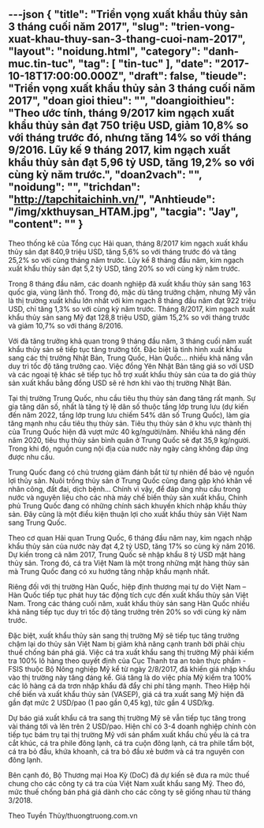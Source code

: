---json
{
    "title": "Triển vọng xuất khẩu thủy sản 3 tháng cuối năm 2017",
    "slug": "trien-vong-xuat-khau-thuy-san-3-thang-cuoi-nam-2017",
    "layout": "noidung.html",
    "category": "danh-muc.tin-tuc",
    "tag": [
        "tin-tuc"
    ],
    "date": "2017-10-18T17:00:00.000Z",
    "draft": false,
    "tieude": "Triển vọng xuất khẩu thủy sản 3 tháng cuối năm 2017",
    "doan gioi thieu": "",
    "doangioithieu": "Theo ước tính, tháng 9/2017 kim ngạch xuất khẩu thủy sản đạt 750 triệu USD, giảm 10,8% so với tháng trước đó, nhưng tăng 14% so với tháng 9/2016. Lũy kế 9 tháng 2017, kim ngạch xuất khẩu thủy sản đạt 5,96 tỷ USD, tăng 19,2% so với cùng kỳ năm trước.",
    "doan2vach": "",
    "noidung": "",
    "trichdan": "http://tapchitaichinh.vn/",
    "Anhtieude": "/img/xkthuysan_HTAM.jpg",
    "tacgia": "Jay",
    "__content__": ""
}
---
<p><span style="font-size:14px">Theo thống k&ecirc; của Tổng cục Hải quan, th&aacute;ng 8/2017 kim ngạch xuất khẩu thủy sản đạt 840,9 triệu USD, tăng 5,6% so với th&aacute;ng trước đ&oacute; v&agrave; tăng 25,2% so với c&ugrave;ng th&aacute;ng năm trước. Lũy kế 8 th&aacute;ng đầu năm, kim ngạch xuất khẩu thủy sản đạt 5,2 tỷ USD, tăng 20% so với c&ugrave;ng kỳ năm trước.</span></p>

<p><span style="font-size:14px">Trong 8 th&aacute;ng đầu năm, c&aacute;c doanh nghiệp đ&atilde; xuất khẩu thủy sản sang 163 quốc gia, v&ugrave;ng l&atilde;nh thổ. Trong đ&oacute;, mặc d&ugrave; tăng trưởng chậm, nhưng Mỹ vẫn l&agrave; thị trường xuất khẩu lớn nhất với kim ngạch 8 th&aacute;ng đầu năm đạt 922 triệu USD, chỉ tăng 1,3% so với c&ugrave;ng kỳ năm trước. Th&aacute;ng 8/2017, kim ngạch xuất khẩu thủy sản sang Mỹ đạt 128,8 triệu USD, giảm 15,2% so với th&aacute;ng trước v&agrave; giảm 10,7% so với th&aacute;ng 8/2016.</span></p>

<p><span style="font-size:14px">Với đ&agrave; tăng trưởng khả quan trong 9 th&aacute;ng đầu năm, 3 th&aacute;ng cuối năm xuất khẩu thủy sản sẽ tiếp tục tăng trưởng tốt. Đặc biệt l&agrave; t&igrave;nh h&igrave;nh xuất khẩu sang c&aacute;c thị trường Nhật Bản, Trung Quốc, H&agrave;n Quốc... nhiều khả năng vẫn duy tr&igrave; tốc độ tăng trưởng cao. Việc đồng Y&ecirc;n Nhật Bản tăng gi&aacute; so với USD v&agrave; c&aacute;c ngoại tệ kh&aacute;c sẽ tiếp tục hỗ trợ xuất khẩu thủy sản của ta do gi&aacute; thủy sản xuất khẩu bằng đồng USD sẽ rẻ hơn khi v&agrave;o thị trường Nhật Bản.</span></p>

<p><span style="font-size:14px">Tại thị trường Trung Quốc, nhu cầu ti&ecirc;u thụ thủy sản đang tăng rất mạnh. Sự gia tăng d&acirc;n số, nhất l&agrave; tăng tỷ lệ d&acirc;n số thuộc tầng lớp trung lưu (dự kiến đến năm 2022, tầng lớp trung lưu chiếm 54% d&acirc;n số Trung Quốc), l&agrave;m gia tăng mạnh nhu cầu ti&ecirc;u thụ thủy sản. Ti&ecirc;u thụ thủy sản ở khu vực th&agrave;nh thị của Trung Quốc hiện đ&atilde; vượt mức 40 kg/người/năm. Nhiều khả năng đến năm 2020, ti&ecirc;u thụ thủy sản b&igrave;nh qu&acirc;n ở Trung Quốc sẽ đạt 35,9 kg/người. Trong khi đ&oacute;, nguồn cung nội địa của nước n&agrave;y ng&agrave;y c&agrave;ng kh&ocirc;ng đ&aacute;p ứng được nhu cầu.</span></p>

<p><span style="font-size:14px">Trung Quốc đang c&oacute; chủ trương giảm đ&aacute;nh bắt từ tự nhi&ecirc;n để bảo vệ nguồn lợi thủy sản. Nu&ocirc;i trồng thủy sản ở Trung Quốc cũng đang gặp kh&oacute; khăn về nh&acirc;n c&ocirc;ng, đất đai, dịch bệnh... Ch&iacute;nh v&igrave; vậy, để đ&aacute;p ứng nhu cầu trong nước v&agrave; nguy&ecirc;n liệu cho c&aacute;c nh&agrave; m&aacute;y chế biến thủy sản xuất khẩu, Ch&iacute;nh phủ Trung Quốc đang c&oacute; những ch&iacute;nh s&aacute;ch khuyến kh&iacute;ch nhập khẩu thủy sản. Đ&acirc;y cũng l&agrave; một điều kiện thuận lợi cho xuất khẩu thủy sản Việt Nam sang Trung Quốc.</span></p>

<p><span style="font-size:14px">Theo cơ quan Hải quan Trung Quốc, 6 th&aacute;ng đầu năm nay, kim ngạch nhập khẩu thủy sản của nước n&agrave;y đạt 4,2 tỷ USD, tăng 17% so c&ugrave;ng kỳ năm 2016. Dự kiến trong cả năm 2017, Trung Quốc sẽ nhập khẩu 8 tỷ USD mặt h&agrave;ng thủy sản. Trong đ&oacute;, c&aacute; tra Việt Nam l&agrave; một trong những mặt h&agrave;ng thủy sản m&agrave; Trung Quốc đang c&oacute; xu hướng tăng nhập khẩu mạnh nhất.</span></p>

<p><span style="font-size:14px">Ri&ecirc;ng đối với thị trường H&agrave;n Quốc, hiệp định thương mại tự do Việt Nam &ndash; H&agrave;n Quốc tiếp tục ph&aacute;t huy t&aacute;c động t&iacute;ch cực đến xuất khẩu thủy sản Việt Nam. Trong c&aacute;c th&aacute;ng cuối năm, xuất khẩu thủy sản sang H&agrave;n Quốc nhiều khả năng tiếp tục duy tr&igrave; tốc độ tăng trưởng tr&ecirc;n 20% so với c&ugrave;ng kỳ năm trước.</span></p>

<p><span style="font-size:14px">Đặc biệt, xuất khẩu thủy sản sang thị trường Mỹ sẽ tiếp tục tăng trưởng chậm lại do thủy sản Việt Nam bị giảm khả năng cạnh tranh bởi phải chịu thuế chống b&aacute;n ph&aacute; gi&aacute;. Việc c&aacute; tra xuất khẩu sang thị trường Mỹ phải kiểm tra 100% l&ocirc; h&agrave;ng theo quyết định của Cục Thanh tra an to&agrave;n thực phẩm - FSIS thuộc Bộ N&ocirc;ng nghiệp Mỹ kể từ ng&agrave;y 2/8/2017, đ&atilde; khiến gi&aacute; nhập khẩu v&agrave;o thị trường n&agrave;y tăng đ&aacute;ng kể. Gi&aacute; tăng l&agrave; do việc ph&iacute;a Mỹ kiểm tra 100% c&aacute;c l&ocirc; h&agrave;ng c&aacute; da trơn nhập khẩu đ&atilde; đẩy chi ph&iacute; tăng mạnh. Theo Hiệp hội chế biến v&agrave; xuất khẩu thủy sản (VASEP), gi&aacute; c&aacute; tra xuất sang Mỹ hiện đ&atilde; gần đạt mức 2 USD/pao (1 pao gần 0,45 kg), tức gần 4 USD/kg.</span></p>

<p><span style="font-size:14px">Dự b&aacute;o gi&aacute; xuất khẩu c&aacute; tra sang thị trường Mỹ sẽ vẫn tiếp tục tăng trong v&agrave;i th&aacute;ng tới v&agrave; l&ecirc;n tr&ecirc;n 2 USD/pao. Hiện chỉ c&oacute; 3-4 doanh nghiệp ch&iacute;nh c&ograve;n tiếp tục b&aacute;m trụ tại thị trường Mỹ với sản phẩm xuất khẩu chủ yếu l&agrave; c&aacute; tra cắt kh&uacute;c, c&aacute; tra phile đ&ocirc;ng lạnh, c&aacute; tra cuộn đ&ocirc;ng lạnh, c&aacute; tra phile tẩm bột, c&aacute; tra bỏ đầu, khứa khoanh, c&aacute; tra bỏ đầu xẻ bướm v&agrave; c&aacute; tra nguy&ecirc;n con đ&ocirc;ng lạnh.</span></p>

<p><span style="font-size:14px">B&ecirc;n cạnh đ&oacute;, Bộ Thương mại Hoa Kỳ (DoC) đ&atilde; dự kiến sẽ đưa ra mức thuế chung cho c&aacute;c c&ocirc;ng ty c&aacute; tra của Việt Nam xuất khẩu sang Mỹ. Theo đ&oacute;, mức thuế chống b&aacute;n ph&aacute; gi&aacute; d&agrave;nh cho c&aacute;c c&ocirc;ng ty sẽ giống nhau từ th&aacute;ng 3/2018.</span></p>

<p><span style="font-size:14px">Theo Tuyền Thủy/thuongtruong.com.vn</span></p>

